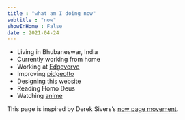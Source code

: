 ```yaml
---
title : "what am I doing now"
subtitle : "now"
showInHome : False
date : 2021-04-24
---
```


* Living in Bhubaneswar, India
* Currently working from home
* Working at [Edgeverve](https://www.edgeverve.com/)
* Improving [pidgeotto](https://github.com/niharokz/pidgeotto)
* Designing this website
* Reading Homo Deus
* Watching [anime](/anime.html)

This page is inspired by Derek Sivers’s [now page movement](https://nownownow.com/).

